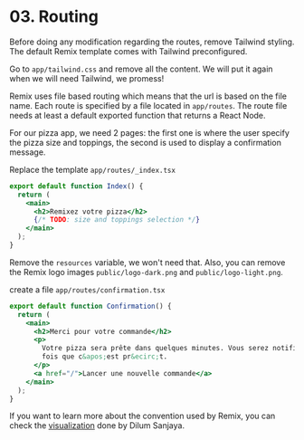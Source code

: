 # 03. Routing

Before doing any modification regarding the routes, remove Tailwind styling. The default Remix template comes with
Tailwind preconfigured.

Go to `app/tailwind.css` and remove all the content. We will put it again when we will need Tailwind, we promess!

Remix uses file based routing which means that the url is based on the file name. Each route is specified by a file located in `app/routes`. The route file needs at least a default exported function that returns a React Node.

For our pizza app, we need 2 pages: the first one is where the user specify the pizza size and toppings, the second is used to display a confirmation message.

Replace the template `app/routes/_index.tsx`

```jsx
export default function Index() {
  return (
    <main>
      <h2>Remixez votre pizza</h2>
      {/* TODO: size and toppings selection */}
    </main>
  );
}
```

Remove the `resources` variable, we won't need that. Also, you can remove the Remix logo images `public/logo-dark.png` and
`public/logo-light.png`.

create a file `app/routes/confirmation.tsx`

```jsx
export default function Confirmation() {
  return (
    <main>
      <h2>Merci pour votre commande</h2>
      <p>
        Votre pizza sera prête dans quelques minutes. Vous serez notifié une
        fois que c&apos;est pr&ecirc;t.
      </p>
      <a href="/">Lancer une nouvelle commande</a>
    </main>
  );
}
```

If you want to learn more about the convention used by Remix, you can check the
[visualization](https://interactive-remix-routing-v2.netlify.app) done by Dilum Sanjaya.
